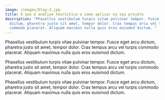 ```yaml
---
image: /images/blog-2.jpg
title: O que é análise heurística e como aplicar no seu projeto
description: "Phasellus vestibulum turpis vitae pulvinar tempor. Fusce eget arcu
  dictum, pharetra justo sit amet, tempor dolor. Cras tempus arcu vel turpis
  commodo placerat. Aliquam maximus nulla quis eros euismod dictum. "
---
```

Phasellus vestibulum turpis vitae pulvinar tempor. Fusce eget arcu dictum, pharetra justo sit amet, tempor dolor. Cras tempus arcu vel turpis commodo placerat. Aliquam maximus nulla quis eros euismod dictum. 

Phasellus vestibulum turpis vitae pulvinar tempor. Fusce eget arcu dictum, pharetra justo sit amet, tempor dolor. Cras tempus arcu vel turpis commodo placerat. Aliquam maximus nulla quis eros euismod dictum. 

Phasellus vestibulum turpis vitae pulvinar tempor. Fusce eget arcu dictum, pharetra justo sit amet, tempor dolor. Cras tempus arcu vel turpis commodo placerat. Aliquam maximus nulla quis eros euismod dictum.
